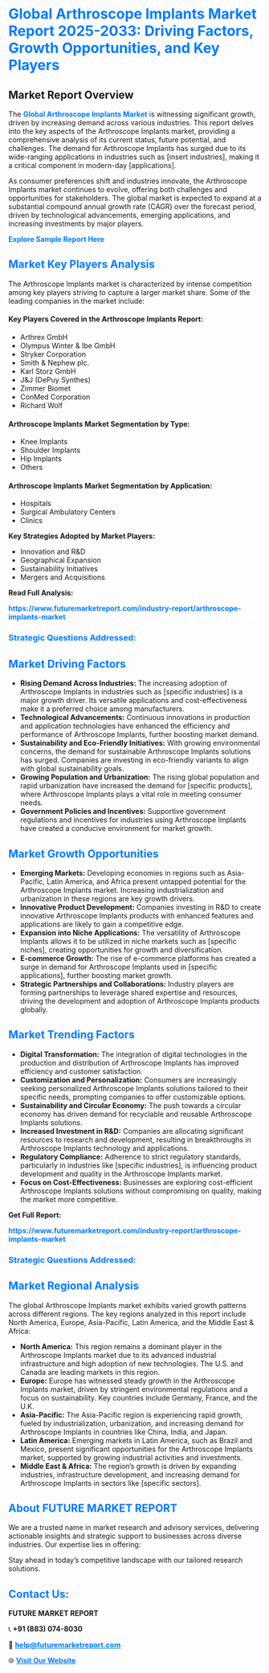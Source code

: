 <h1 style="color: #007BFF;">Global Arthroscope Implants Market Report 2025-2033: Driving Factors, Growth Opportunities, and Key Players</h1>

<section id="overview">
<h2>Market Report Overview</h2>
<p>The <a href="https://www.futuremarketreport.com/industry-report/arthroscope-implants-market" style="color: #007BFF; text-decoration: none;"><strong>Global Arthroscope Implants Market</strong></a> is witnessing significant growth, driven by increasing demand across various industries. This report delves into the key aspects of the Arthroscope Implants market, providing a comprehensive analysis of its current status, future potential, and challenges. The demand for Arthroscope Implants has surged due to its wide-ranging applications in industries such as [insert industries], making it a critical component in modern-day [applications].</p>
<p>As consumer preferences shift and industries innovate, the Arthroscope Implants market continues to evolve, offering both challenges and opportunities for stakeholders. The global market is expected to expand at a substantial compound annual growth rate (CAGR) over the forecast period, driven by technological advancements, emerging applications, and increasing investments by major players.</p>
</section>

<section id="overview">
<p><a href="https://www.futuremarketreport.com/request-sample/reportId=77841" style="color: #007BFF; text-decoration: none;"><strong>Explore Sample Report Here</strong></a></p>
</section>

<section id="key-players">
<h2 style="color: #007BFF;">Market Key Players Analysis</h2>
<p>The Arthroscope Implants market is characterized by intense competition among key players striving to capture a larger market share. Some of the leading companies in the market include:</p>
<h4>Key Players Covered in the Arthroscope Implants Report:</h4>
<ul><li>Arthrex GmbH</li><li>Olympus Winter &amp; Ibe GmbH</li><li>Stryker Corporation</li><li>Smith &amp; Nephew plc.</li><li>Karl Storz GmbH</li><li>J&amp;J (DePuy Synthes)</li><li>Zimmer Biomet</li><li>ConMed Corporation</li><li>Richard Wolf</li></ul>
<h4>Arthroscope Implants Market Segmentation by Type:</h4>
<ul><li>Knee Implants</li><li>Shoulder Implants</li><li>Hip Implants</li><li>Others</li></ul>

<h4>Arthroscope Implants Market Segmentation by Application:</h4>
<ul><li>Hospitals</li><li>Surgical Ambulatory Centers</li><li>Clinics</li></ul>
<p><strong>Key Strategies Adopted by Market Players:</strong></p>
<ul>
<li>Innovation and R&D</li>
<li>Geographical Expansion</li>
<li>Sustainability Initiatives</li>
<li>Mergers and Acquisitions</li>
</ul>
</section>

<section>
<p><strong>Read Full Analysis: </strong></p><a href="https://www.futuremarketreport.com/industry-report/arthroscope-implants-market" style="color: #007BFF; text-decoration: none;"><strong>https://www.futuremarketreport.com/industry-report/arthroscope-implants-market</strong></a>
<h3 style="color: #007BFF;">Strategic Questions Addressed:</h3>
</section>

<section id="driving-factors">
<h2 style="color: #007BFF;">Market Driving Factors</h2>
<ul>
<li><strong>Rising Demand Across Industries:</strong> The increasing adoption of Arthroscope Implants in industries such as [specific industries] is a major growth driver. Its versatile applications and cost-effectiveness make it a preferred choice among manufacturers.</li>
<li><strong>Technological Advancements:</strong> Continuous innovations in production and application technologies have enhanced the efficiency and performance of Arthroscope Implants, further boosting market demand.</li>
<li><strong>Sustainability and Eco-Friendly Initiatives:</strong> With growing environmental concerns, the demand for sustainable Arthroscope Implants solutions has surged. Companies are investing in eco-friendly variants to align with global sustainability goals.</li>
<li><strong>Growing Population and Urbanization:</strong> The rising global population and rapid urbanization have increased the demand for [specific products], where Arthroscope Implants plays a vital role in meeting consumer needs.</li>
<li><strong>Government Policies and Incentives:</strong> Supportive government regulations and incentives for industries using Arthroscope Implants have created a conducive environment for market growth.</li>
</ul>
</section>

<section id="growth-opportunities">
<h2 style="color: #007BFF;">Market Growth Opportunities</h2>
<ul>
<li><strong>Emerging Markets:</strong> Developing economies in regions such as Asia-Pacific, Latin America, and Africa present untapped potential for the Arthroscope Implants market. Increasing industrialization and urbanization in these regions are key growth drivers.</li>
<li><strong>Innovative Product Development:</strong> Companies investing in R&D to create innovative Arthroscope Implants products with enhanced features and applications are likely to gain a competitive edge.</li>
<li><strong>Expansion into Niche Applications:</strong> The versatility of Arthroscope Implants allows it to be utilized in niche markets such as [specific niches], creating opportunities for growth and diversification.</li>
<li><strong>E-commerce Growth:</strong> The rise of e-commerce platforms has created a surge in demand for Arthroscope Implants used in [specific applications], further boosting market growth.</li>
<li><strong>Strategic Partnerships and Collaborations:</strong> Industry players are forming partnerships to leverage shared expertise and resources, driving the development and adoption of Arthroscope Implants products globally.</li>
</ul>
</section>

<section id="trending-factors">
<h2 style="color: #007BFF;">Market Trending Factors</h2>
<ul>
<li><strong>Digital Transformation:</strong> The integration of digital technologies in the production and distribution of Arthroscope Implants has improved efficiency and customer satisfaction.</li>
<li><strong>Customization and Personalization:</strong> Consumers are increasingly seeking personalized Arthroscope Implants solutions tailored to their specific needs, prompting companies to offer customizable options.</li>
<li><strong>Sustainability and Circular Economy:</strong> The push towards a circular economy has driven demand for recyclable and reusable Arthroscope Implants solutions.</li>
<li><strong>Increased Investment in R&D:</strong> Companies are allocating significant resources to research and development, resulting in breakthroughs in Arthroscope Implants technology and applications.</li>
<li><strong>Regulatory Compliance:</strong> Adherence to strict regulatory standards, particularly in industries like [specific industries], is influencing product development and quality in the Arthroscope Implants market.</li>
<li><strong>Focus on Cost-Effectiveness:</strong> Businesses are exploring cost-efficient Arthroscope Implants solutions without compromising on quality, making the market more competitive.</li>
</ul>
</section>

<section>
<p><strong>Get Full Report: </strong></p><a href="https://www.futuremarketreport.com/industry-report/arthroscope-implants-market" style="color: #007BFF; text-decoration: none;"><strong>https://www.futuremarketreport.com/industry-report/arthroscope-implants-market</strong></a>
<h3 style="color: #007BFF;">Strategic Questions Addressed:</h3>
</section>


<section id="regional-analysis">
<h2 style="color: #007BFF;">Market Regional Analysis</h2>
<p>The global Arthroscope Implants market exhibits varied growth patterns across different regions. The key regions analyzed in this report include North America, Europe, Asia-Pacific, Latin America, and the Middle East & Africa:</p>
<ul>
<li><strong>North America:</strong> This region remains a dominant player in the Arthroscope Implants market due to its advanced industrial infrastructure and high adoption of new technologies. The U.S. and Canada are leading markets in this region.</li>
<li><strong>Europe:</strong> Europe has witnessed steady growth in the Arthroscope Implants market, driven by stringent environmental regulations and a focus on sustainability. Key countries include Germany, France, and the U.K.</li>
<li><strong>Asia-Pacific:</strong> The Asia-Pacific region is experiencing rapid growth, fueled by industrialization, urbanization, and increasing demand for Arthroscope Implants in countries like China, India, and Japan.</li>
<li><strong>Latin America:</strong> Emerging markets in Latin America, such as Brazil and Mexico, present significant opportunities for the Arthroscope Implants market, supported by growing industrial activities and investments.</li>
<li><strong>Middle East & Africa:</strong> The region’s growth is driven by expanding industries, infrastructure development, and increasing demand for Arthroscope Implants in sectors like [specific sectors].</li>
</ul>
</section>

<footer>
<h2 style="color: #007BFF;">About FUTURE MARKET REPORT</h2>
<p>We are a trusted name in market research and advisory services, delivering actionable insights and strategic support to businesses across diverse industries. Our expertise lies in offering:</p>

<p>Stay ahead in today’s competitive landscape with our tailored research solutions.</p>

<h2 style="color: #007BFF;">Contact Us:</h2>
<p><strong>FUTURE MARKET REPORT</strong></p>
<p>📞 <strong>+91 (883) 074-8030</strong></p>
<p>📧 <strong><a href="mailto:help@futuremarketreport.com" style="color: #007BFF;">help@futuremarketreport.com</a></strong></p>
<p>🌐 <strong><a href="https://www.futuremarketreport.com/" style="color: #007BFF;">Visit Our Website</a></strong></p>
</footer>
